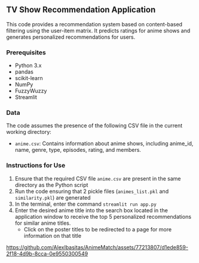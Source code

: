 ## TV Show Recommendation Application

This code provides a recommendation system based on content-based filtering using the user-item matrix. It predicts ratings for anime shows and generates personalized recommendations for users.

### Prerequisites
- Python 3.x
- pandas
- scikit-learn
- NumPy
- FuzzyWuzzy
- Streamlit


### Data
The code assumes the presence of the following CSV file in the current working directory:

- `anime.csv`: Contains information about anime shows, including anime_id, name, genre, type, episodes, rating, and members.

### Instructions for Use
1.  Ensure that the required CSV file `anime.csv` are present in the same directory as the Python script
2.  Run the code ensuring that 2 pickle files (`animes_list.pkl` and `similarity.pkl`) are generated
3.  In the terminal, enter the command `streamlit run app.py`
4.  Enter the desired anime title into the search box located in the application window to receive the top 5 personalized recommendations for similar anime titles.
    - Click on the poster titles to be redirected to a page for more information on that title


https://github.com/AlexIbasitas/AnimeMatch/assets/77213807/d1ede859-2f18-4d9b-8cca-0e9550300549

